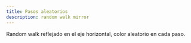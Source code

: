 ```yaml
---
title: Pasos aleatorios
description: random walk mirror
---
```

<div id="sketch">
</div>
<!-- <script src="/scripts/sketch.js"></script> -->
<script src="/scripts/randomwalkmirror.js"></script>

Random walk reflejado en el eje horizontal, color aleatorio en cada paso.

```
